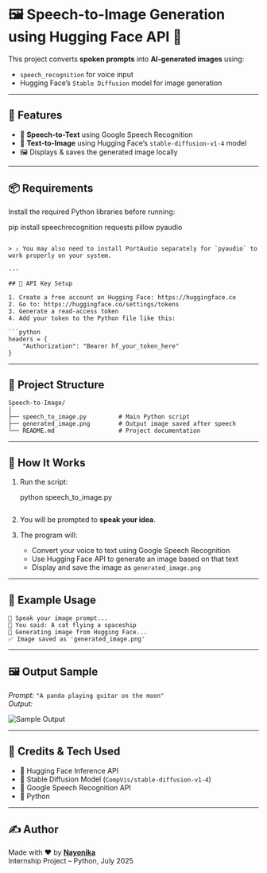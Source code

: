 # 🖼️ Speech-to-Image Generation using Hugging Face API 🎤

This project converts **spoken prompts** into **AI-generated images** using:
- `speech_recognition` for voice input
- Hugging Face’s `Stable Diffusion` model for image generation

---

## 🚀 Features

- 🎤 **Speech-to-Text** using Google Speech Recognition
- 🧠 **Text-to-Image** using Hugging Face’s `stable-diffusion-v1-4` model
- 🖼️ Displays & saves the generated image locally

---

## 📦 Requirements

Install the required Python libraries before running:

pip install speechrecognition requests pillow pyaudio
```

> ⚠️ You may also need to install PortAudio separately for `pyaudio` to work properly on your system.

---

## 🔑 API Key Setup

1. Create a free account on Hugging Face: https://huggingface.co
2. Go to: https://huggingface.co/settings/tokens
3. Generate a read-access token
4. Add your token to the Python file like this:

```python
headers = {
    "Authorization": "Bearer hf_your_token_here"
}
```

---

## 📂 Project Structure

```
Speech-to-Image/
│
├── speech_to_image.py         # Main Python script
├── generated_image.png        # Output image saved after speech
└── README.md                  # Project documentation
```

---

## 🧠 How It Works

1. Run the script:
 
   python speech_to_image.py
   ```

2. You will be prompted to **speak your idea**.

3. The program will:
   - Convert your voice to text using Google Speech Recognition
   - Use Hugging Face API to generate an image based on that text
   - Display and save the image as `generated_image.png`

---

## 🧪 Example Usage

```plaintext
🎤 Speak your image prompt...
📝 You said: A cat flying a spaceship
🧠 Generating image from Hugging Face...
✅ Image saved as 'generated_image.png'
```

---

## 🖼️ Output Sample

*Prompt:* `"A panda playing guitar on the moon"`  
*Output:*  

![Sample Output](generated_image.png)

---

## 🔗 Credits & Tech Used

- 🤖 Hugging Face Inference API  
- 🧠 Stable Diffusion Model (`CompVis/stable-diffusion-v1-4`)  
- 🎤 Google Speech Recognition API  
- 🐍 Python

---

## ✍️ Author

Made with ❤️ by **[Nayonika](https://github.com/Nayonika28)**  
Internship Project – Python, July 2025
